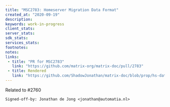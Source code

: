 ```yaml
---
title: "MSC2783: Homeserver Migration Data Format"
created_at: "2020-09-19"
description:
keywords: work-in-progress
client_stats:
server_stats:
sdk_stats:
services_stats:
footnotes:
notes:
links:
 - title: "PR for MSC2783"
   link: "https://github.com/matrix-org/matrix-doc/pull/2783"
 - title: Rendered
   link: "https://github.com/ShadowJonathan/matrix-doc/blob/prop/hs-data/proposals/2783-homeserver-migration-data-format.md"
---
```


Related to #2760

`Signed-off-by: Jonathan de Jong <jonathan@automatia.nl>`
